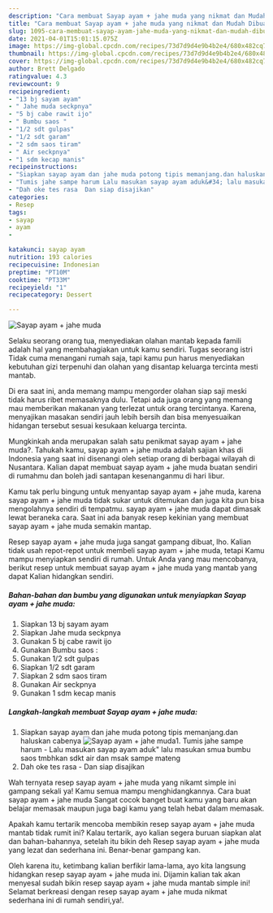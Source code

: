```yaml
---
description: "Cara membuat Sayap ayam + jahe muda yang nikmat dan Mudah Dibuat"
title: "Cara membuat Sayap ayam + jahe muda yang nikmat dan Mudah Dibuat"
slug: 1095-cara-membuat-sayap-ayam-jahe-muda-yang-nikmat-dan-mudah-dibuat
date: 2021-04-01T15:01:15.075Z
image: https://img-global.cpcdn.com/recipes/73d7d9d4e9b4b2e4/680x482cq70/sayap-ayam-jahe-muda-foto-resep-utama.jpg
thumbnail: https://img-global.cpcdn.com/recipes/73d7d9d4e9b4b2e4/680x482cq70/sayap-ayam-jahe-muda-foto-resep-utama.jpg
cover: https://img-global.cpcdn.com/recipes/73d7d9d4e9b4b2e4/680x482cq70/sayap-ayam-jahe-muda-foto-resep-utama.jpg
author: Brett Delgado
ratingvalue: 4.3
reviewcount: 9
recipeingredient:
- "13 bj sayam ayam"
- " Jahe muda seckpnya"
- "5 bj cabe rawit ijo"
- " Bumbu saos "
- "1/2 sdt gulpas"
- "1/2 sdt garam"
- "2 sdm saos tiram"
- " Air seckpnya"
- "1 sdm kecap manis"
recipeinstructions:
- "Siapkan sayap ayam dan jahe muda potong tipis memanjang.dan haluskan cabenya"
- "Tumis jahe sampe harum Lalu masukan sayap ayam aduk&#34; lalu masukan smua bumbu saos tmbhkan sdkt air dan msak sampe mateng"
- "Dah oke tes rasa  Dan siap disajikan"
categories:
- Resep
tags:
- sayap
- ayam
- 

katakunci: sayap ayam  
nutrition: 193 calories
recipecuisine: Indonesian
preptime: "PT10M"
cooktime: "PT33M"
recipeyield: "1"
recipecategory: Dessert

---
```



![Sayap ayam + jahe muda](https://img-global.cpcdn.com/recipes/73d7d9d4e9b4b2e4/680x482cq70/sayap-ayam-jahe-muda-foto-resep-utama.jpg)

Selaku seorang orang tua, menyediakan olahan mantab kepada famili adalah hal yang membahagiakan untuk kamu sendiri. Tugas seorang istri Tidak cuma menangani rumah saja, tapi kamu pun harus menyediakan kebutuhan gizi terpenuhi dan olahan yang disantap keluarga tercinta mesti mantab.

Di era  saat ini, anda memang mampu mengorder olahan siap saji meski tidak harus ribet memasaknya dulu. Tetapi ada juga orang yang memang mau memberikan makanan yang terlezat untuk orang tercintanya. Karena, menyajikan masakan sendiri jauh lebih bersih dan bisa menyesuaikan hidangan tersebut sesuai kesukaan keluarga tercinta. 



Mungkinkah anda merupakan salah satu penikmat sayap ayam + jahe muda?. Tahukah kamu, sayap ayam + jahe muda adalah sajian khas di Indonesia yang saat ini disenangi oleh setiap orang di berbagai wilayah di Nusantara. Kalian dapat membuat sayap ayam + jahe muda buatan sendiri di rumahmu dan boleh jadi santapan kesenanganmu di hari libur.

Kamu tak perlu bingung untuk menyantap sayap ayam + jahe muda, karena sayap ayam + jahe muda tidak sukar untuk ditemukan dan juga kita pun bisa mengolahnya sendiri di tempatmu. sayap ayam + jahe muda dapat dimasak lewat beraneka cara. Saat ini ada banyak resep kekinian yang membuat sayap ayam + jahe muda semakin mantap.

Resep sayap ayam + jahe muda juga sangat gampang dibuat, lho. Kalian tidak usah repot-repot untuk membeli sayap ayam + jahe muda, tetapi Kamu mampu menyiapkan sendiri di rumah. Untuk Anda yang mau mencobanya, berikut resep untuk membuat sayap ayam + jahe muda yang mantab yang dapat Kalian hidangkan sendiri.

<!--inarticleads1-->

##### Bahan-bahan dan bumbu yang digunakan untuk menyiapkan Sayap ayam + jahe muda:

1. Siapkan 13 bj sayam ayam
1. Siapkan  Jahe muda seckpnya
1. Gunakan 5 bj cabe rawit ijo
1. Gunakan  Bumbu saos :
1. Gunakan 1/2 sdt gulpas
1. Siapkan 1/2 sdt garam
1. Siapkan 2 sdm saos tiram
1. Gunakan  Air seckpnya
1. Gunakan 1 sdm kecap manis




<!--inarticleads2-->

##### Langkah-langkah membuat Sayap ayam + jahe muda:

1. Siapkan sayap ayam dan jahe muda potong tipis memanjang.dan haluskan cabenya
<img src="https://img-global.cpcdn.com/steps/10b4e62b9fb0e12f/160x128cq70/sayap-ayam-jahe-muda-langkah-memasak-1-foto.jpg" alt="Sayap ayam + jahe muda">1. Tumis jahe sampe harum - Lalu masukan sayap ayam aduk&#34; lalu masukan smua bumbu saos tmbhkan sdkt air dan msak sampe mateng
1. Dah oke tes rasa  - Dan siap disajikan




Wah ternyata resep sayap ayam + jahe muda yang nikamt simple ini gampang sekali ya! Kamu semua mampu menghidangkannya. Cara buat sayap ayam + jahe muda Sangat cocok banget buat kamu yang baru akan belajar memasak maupun juga bagi kamu yang telah hebat dalam memasak.

Apakah kamu tertarik mencoba membikin resep sayap ayam + jahe muda mantab tidak rumit ini? Kalau tertarik, ayo kalian segera buruan siapkan alat dan bahan-bahannya, setelah itu bikin deh Resep sayap ayam + jahe muda yang lezat dan sederhana ini. Benar-benar gampang kan. 

Oleh karena itu, ketimbang kalian berfikir lama-lama, ayo kita langsung hidangkan resep sayap ayam + jahe muda ini. Dijamin kalian tak akan menyesal sudah bikin resep sayap ayam + jahe muda mantab simple ini! Selamat berkreasi dengan resep sayap ayam + jahe muda nikmat sederhana ini di rumah sendiri,ya!.

